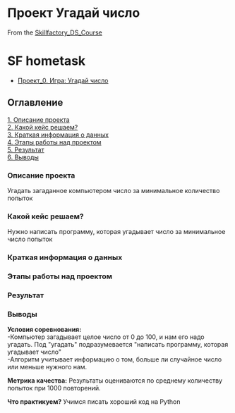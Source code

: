 # Проект Угадай число
From the [Skillfactory_DS_Course](https://github.com/IvanF2023/sf_data_science) 

# SF hometask
* [Проект_0. Игра: Угадай число](https://github.com/IvanF2023/sf_data_science/blob/main/Project_0/game.py)

## Оглавление
[1. Описание проекта](https://github.com/IvanF2023/sf_data_science/tree/main/Project_0/Readme.md#Описание-проекта)<br/>
[2. Какой кейс решаем?](https://github.com/IvanF2023/sf_data_science/tree/main/Project_0/Readme.md#Какой-кейс-решаем)<br/>
[3. Краткая информация о данных](https://github.com/IvanF2023/sf_data_science/tree/main/Project_0/Readme.md#Краткая-информация-о-данных)<br/>
[4. Этапы работы над проектом](https://github.com/IvanF2023/sf_data_science/tree/main/Project_0/Readme.md#Этапы-работы-над-проектом)<br/>
[5. Результат](https://github.com/IvanF2023/sf_data_science/tree/main/Project_0/Readme.md#Результат)<br/>
[6. Выводы](https://github.com/IvanF2023/sf_data_science/tree/main/Project_0/Readme.md#Выводы)<br/>

### Описание проекта
Угадать загаданное компьютером число за минимальное количество попыток

### Какой кейс решаем?
Нужно написать программу, которая угадывает число за минимальное число попыток
### Краткая информация о данных
### Этапы работы над проектом
### Результат
### Выводы
**Условия соревнования:**<br/>
-Компьютер загадывает целое число от 0 до 100, и нам его надо угадать. Под "угадать" подразумевается "написать программу, которая угадывает число"<br/>
-Алгоритм учитывает информацию о том, больше ли случайное число или меньше нужного нам. 

**Метрика качества:**
Результаты оцениваются по среднему количеству попыток при 1000 повторений.

**Что практикуем?**
Учимся писать хороший код на Python


